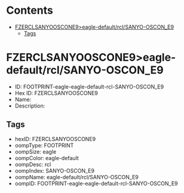 



Contents
========

* [FZERCLSANYOOSCONE9>eagle-default/rcl/SANYO-OSCON_E9](#fzerclsanyooscone9eagle-defaultrclsanyo-oscon_e9)
	* [Tags](#tags)

# FZERCLSANYOOSCONE9>eagle-default/rcl/SANYO-OSCON_E9

- ID: FOOTPRINT-eagle-eagle-default-rcl-SANYO-OSCON_E9
- Hex ID: FZERCLSANYOOSCONE9
- Name: 
- Description: 

## Tags

- hexID: FZERCLSANYOOSCONE9
- oompType: FOOTPRINT
- oompSize: eagle
- oompColor: eagle-default
- oompDesc: rcl
- oompIndex: SANYO-OSCON_E9
- oompName: eagle-default/rcl/SANYO-OSCON_E9
- oompID: FOOTPRINT-eagle-eagle-default-rcl-SANYO-OSCON_E9
